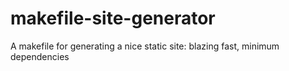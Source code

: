 # makefile-site-generator
A makefile for generating a nice static site: blazing fast, minimum dependencies
